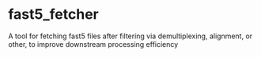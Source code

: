 # fast5_fetcher
A tool for fetching fast5 files after filtering via demultiplexing, alignment, or other, to improve downstream processing efficiency
